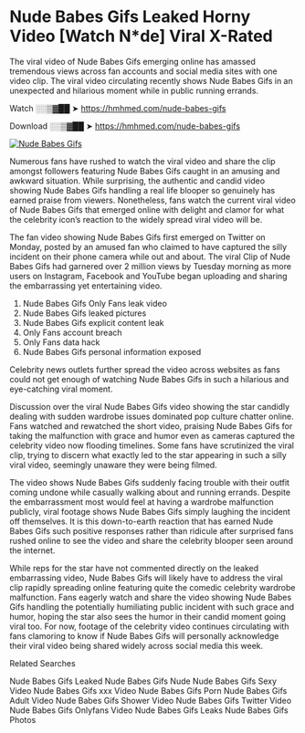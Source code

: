 ﻿# Nude Babes Gifs Leaked Horny Video [Watch N*de] Viral X-Rated

The viral video of ﻿Nude Babes Gifs emerging online has amassed tremendous views across fan accounts and social media sites with one video clip. The viral video circulating recently shows ﻿Nude Babes Gifs in an unexpected and hilarious moment while in public running errands. 

Watch ░░▒▓██ ➤ https://hmhmed.com/nude-babes-gifs

Download ░░▒▓██ ➤ https://hmhmed.com/nude-babes-gifs

[![Nude Babes Gifs](https://i.imgur.com/dJHk4Zq.gif)](https://hmhmed.com/nude-babes-gifs)

Numerous fans have rushed to watch the viral video and share the clip amongst followers featuring ﻿Nude Babes Gifs caught in an amusing and awkward situation. While surprising, the authentic and candid video showing ﻿Nude Babes Gifs handling a real life blooper so genuinely has earned praise from viewers. Nonetheless, fans watch the current viral video of ﻿Nude Babes Gifs that emerged online with delight and clamor for what the celebrity icon’s reaction to the widely spread viral video will be.

The fan video showing ﻿Nude Babes Gifs first emerged on Twitter on Monday, posted by an amused fan who claimed to have captured the silly incident on their phone camera while out and about. The viral Clip of ﻿Nude Babes Gifs had garnered over 2 million views by Tuesday morning as more users on Instagram, Facebook and YouTube began uploading and sharing the embarrassing yet entertaining video. 

1. ﻿Nude Babes Gifs Only Fans leak video
2. ﻿Nude Babes Gifs leaked pictures
3. ﻿Nude Babes Gifs explicit content leak
4. Only Fans account breach
5. Only Fans data hack
6. ﻿Nude Babes Gifs personal information exposed

Celebrity news outlets further spread the video across websites as fans could not get enough of watching ﻿Nude Babes Gifs in such a hilarious and eye-catching viral moment. 

Discussion over the viral ﻿Nude Babes Gifs video showing the star candidly dealing with sudden wardrobe issues dominated pop culture chatter online. Fans watched and rewatched the short video, praising ﻿Nude Babes Gifs for taking the malfunction with grace and humor even as cameras captured the celebrity video now flooding timelines. Some fans have scrutinized the viral clip, trying to discern what exactly led to the star appearing in such a silly viral video, seemingly unaware they were being filmed.

The video shows ﻿Nude Babes Gifs suddenly facing trouble with their outfit coming undone while casually walking about and running errands. Despite the embarrassment most would feel at having a wardrobe malfunction publicly, viral footage shows ﻿Nude Babes Gifs simply laughing the incident off themselves. It is this down-to-earth reaction that has earned ﻿Nude Babes Gifs such positive responses rather than ridicule after surprised fans rushed online to see the video and share the celebrity blooper seen around the internet.  

While reps for the star have not commented directly on the leaked embarrassing video, ﻿Nude Babes Gifs will likely have to address the viral clip rapidly spreading online featuring quite the comedic celebrity wardrobe malfunction. Fans eagerly watch and share the video showing ﻿Nude Babes Gifs handling the potentially humiliating public incident with such grace and humor, hoping the star also sees the humor in their candid moment going viral too. For now, footage of the celebrity video continues circulating with fans clamoring to know if ﻿Nude Babes Gifs will personally acknowledge their viral video being shared widely across social media this week.

Related Searches

﻿Nude Babes Gifs Leaked
﻿Nude Babes Gifs Nude
﻿Nude Babes Gifs Sexy Video
﻿Nude Babes Gifs xxx Video
﻿Nude Babes Gifs Porn
﻿Nude Babes Gifs Adult Video
﻿Nude Babes Gifs Shower Video
﻿Nude Babes Gifs Twitter Video
﻿Nude Babes Gifs Onlyfans Video
﻿Nude Babes Gifs Leaks
﻿Nude Babes Gifs Photos